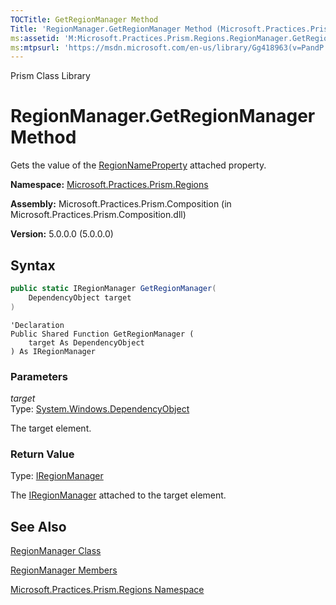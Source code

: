 ```yaml
---
TOCTitle: GetRegionManager Method
Title: 'RegionManager.GetRegionManager Method (Microsoft.Practices.Prism.Regions)'
ms:assetid: 'M:Microsoft.Practices.Prism.Regions.RegionManager.GetRegionManager(System.Windows.DependencyObject)'
ms:mtpsurl: 'https://msdn.microsoft.com/en-us/library/Gg418963(v=PandP.50)'
---
```


Prism Class Library

# RegionManager.GetRegionManager Method

Gets the value of the [RegionNameProperty](https://msdn.microsoft.com/en-us/library/microsoft.practices.prism.regions.regionmanager.regionnameproperty(v=pandp.50)) attached property.

**Namespace:** [Microsoft.Practices.Prism.Regions](https://msdn.microsoft.com/en-us/library/microsoft.practices.prism.regions(v=pandp.50))

**Assembly:** Microsoft.Practices.Prism.Composition (in Microsoft.Practices.Prism.Composition.dll)

**Version:** 5.0.0.0 (5.0.0.0)

## Syntax

```C#
public static IRegionManager GetRegionManager(
	DependencyObject target
)
```
```VB
'Declaration
Public Shared Function GetRegionManager ( 
	target As DependencyObject
) As IRegionManager
```


### Parameters

*target*  
Type: [System.Windows.DependencyObject](http://msdn.microsoft.com/en-us/library/ms589309)

The target element.

### Return Value

Type: [IRegionManager](https://msdn.microsoft.com/en-us/library/microsoft.practices.prism.regions.iregionmanager(v=pandp.50))

The [IRegionManager](https://msdn.microsoft.com/en-us/library/microsoft.practices.prism.regions.iregionmanager(v=pandp.50)) attached to the target element.

## See Also


[RegionManager Class](https://msdn.microsoft.com/en-us/library/microsoft.practices.prism.regions.regionmanager(v=pandp.50))

[RegionManager Members](https://msdn.microsoft.com/en-us/library/microsoft.practices.prism.regions.regionmanager_members(v=pandp.50))

[Microsoft.Practices.Prism.Regions Namespace](https://msdn.microsoft.com/en-us/library/microsoft.practices.prism.regions(v=pandp.50))

